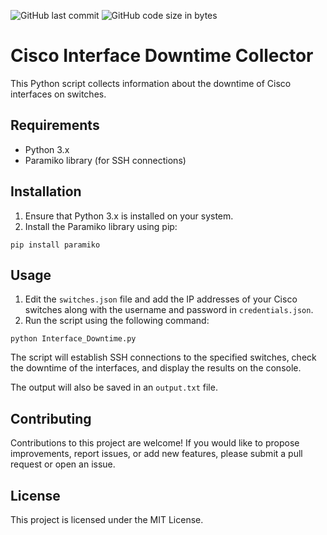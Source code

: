 ![GitHub last commit](https://img.shields.io/github/last-commit/SchenkelT/SwitchSweep)
![GitHub code size in bytes](https://img.shields.io/github/languages/code-size/SchenkelT/SwitchSweep)

# Cisco Interface Downtime Collector

This Python script collects information about the downtime of Cisco interfaces on switches.

## Requirements

- Python 3.x
- Paramiko library (for SSH connections)

## Installation

1. Ensure that Python 3.x is installed on your system.
2. Install the Paramiko library using pip:

```
pip install paramiko

```

## Usage

1. Edit the `switches.json` file and add the IP addresses of your Cisco switches along with the username and password in `credentials.json`.
2. Run the script using the following command:

```
python Interface_Downtime.py
```

The script will establish SSH connections to the specified switches, check the downtime of the interfaces, and display the results on the console.

The output will also be saved in an `output.txt` file.

## Contributing

Contributions to this project are welcome! If you would like to propose improvements, report issues, or add new features, please submit a pull request or open an issue.

## License

This project is licensed under the MIT License.
